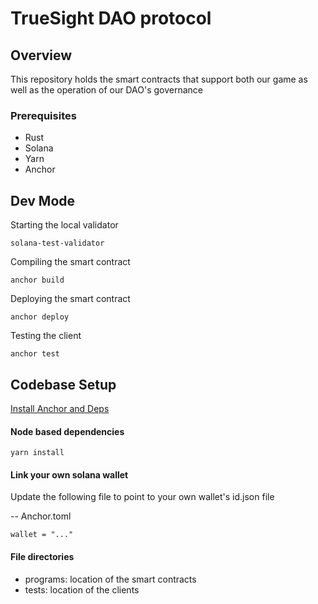 # TrueSight DAO protocol

## Overview
This repository holds the smart contracts that support both our game as well as the operation of our DAO's governance

### Prerequisites
- Rust
- Solana
- Yarn
- Anchor

## Dev Mode
Starting the local validator
```
solana-test-validator
```

Compiling the smart contract
```
anchor build
```

Deploying the smart contract
```
anchor deploy
```

Testing the client
```
anchor test
```

## Codebase Setup
[Install Anchor and Deps](https://project-serum.github.io/anchor/getting-started/installation.html#install-rust)

#### Node based dependencies
```
yarn install
```

#### Link your own solana wallet
Update the following file to point to your own wallet's id.json file

-- Anchor.toml

```
wallet = "..."
```

#### File directories
- programs: location of the smart contracts
- tests: location of the clients